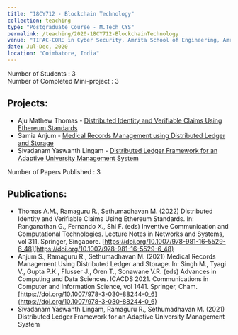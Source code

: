 ```yaml
---
title: "18CY712 - Blockchain Technology"
collection: teaching
type: "Postgraduate Course - M.Tech CYS"
permalink: /teaching/2020-18CY712-BlockchainTechnology
venue: "TIFAC-CORE in Cyber Security, Amrita School of Engineering, Amrita Vishwa Vidyapeetham"
date: Jul-Dec, 2020
location: "Coimbatore, India"
---
```

Number of Students : 3 <br/>
Number of Completed Mini-project : 3 <br/>

Projects: 
-------------
- Aju Mathew Thomas - [Distributed Identity and Verifiable Claims Using Ethereum Standards](https://github.com/Amrita-TIFAC-Cyber-Blockchain/Distributed-Identity-and-Verifiable-Claims-Using-Ethereum-Standards)
- Samia Anjum - [Medical Records Management using Distributed Ledger and Storage](https://github.com/Amrita-TIFAC-Cyber-Blockchain/Adaptive-University-Management-System)
- Sivadanam Yaswanth Lingam - [Distributed Ledger Framework for an Adaptive University Management System](https://github.com/Amrita-TIFAC-Cyber-Blockchain/Distributed-Ledger-Framework-for-an-Adaptive-University-Management-System)

Number of Papers Published : 3 <br/>

Publications: 
-------------
- Thomas A.M., Ramaguru R., Sethumadhavan M. (2022) Distributed Identity and Verifiable Claims Using Ethereum Standards. In: Ranganathan G., Fernando X., Shi F. (eds) Inventive Communication and Computational Technologies. Lecture Notes in Networks and Systems, vol 311. Springer, Singapore. [https://doi.org/10.1007/978-981-16-5529-6_48](https://doi.org/10.1007/978-981-16-5529-6_48)
- Anjum S., Ramaguru R., Sethumadhavan M. (2021) Medical Records Management Using Distributed Ledger and Storage. In: Singh M., Tyagi V., Gupta P.K., Flusser J., Ören T., Sonawane V.R. (eds) Advances in Computing and Data Sciences. ICACDS 2021. Communications in Computer and Information Science, vol 1441. Springer, Cham. [https://doi.org/10.1007/978-3-030-88244-0_6](https://doi.org/10.1007/978-3-030-88244-0_6)
- Sivadanam Yaswanth Lingam, Ramaguru R., Sethumadhavan M. (2021) Distributed Ledger Framework for an Adaptive University Management System

